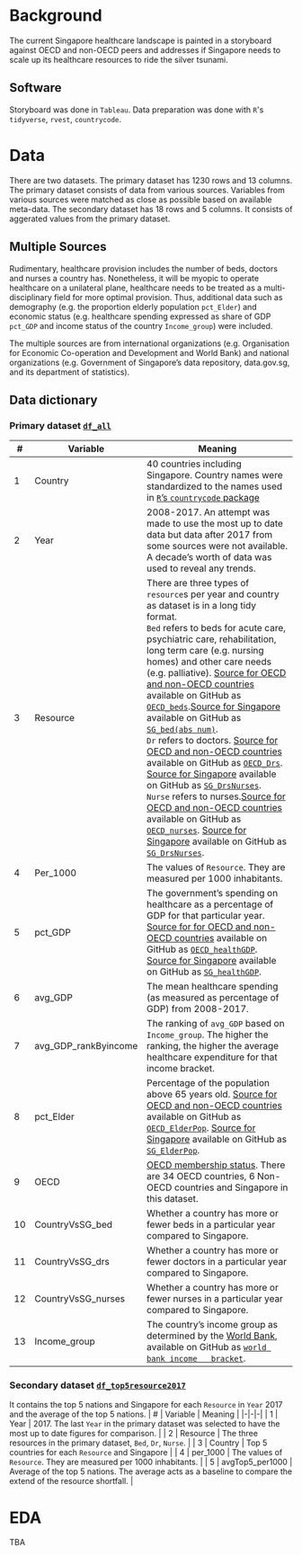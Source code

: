 # Background 
The current Singapore healthcare landscape is painted in a storyboard against OECD and non-OECD peers and addresses if Singapore needs to scale up its healthcare resources to ride the silver tsunami. 

## Software 
Storyboard was done in `Tableau`. Data preparation was done with `R`'s `tidyverse`, `rvest`, `countrycode`. 

# Data
There are two datasets. The primary dataset has 1230 rows and 13 columns. The primary dataset consists of data from various sources. Variables from various sources were matched as close as possible based on available meta-data. The secondary dataset has 18 rows and 5 columns. It consists of aggerated values from the primary dataset. 

## Multiple Sources
Rudimentary, healthcare provision includes the number of beds, doctors and nurses a country has. Nonetheless, it will be myopic to operate healthcare on a unilateral plane, healthcare needs to be treated as a multi-disciplinary field for more optimal provision. Thus, additional data such as demography (e.g. the proportion elderly population `pct_Elder`) and economic status (e.g. healthcare spending expressed as share of GDP `pct_GDP` and income status of the country `Income_group`) were included. 

The multiple sources are from international organizations (e.g. Organisation for Economic Co-operation and Development and World Bank) and national organizations (e.g. Government of Singapore’s data repository, data.gov.sg, and its department of statistics). 

## Data dictionary 
### Primary dataset [`df_all`]()
|     #     |     Variable     |     Meaning     |
|-|-|-|
|     1    |     Country     |     40   countries   including Singapore.   Country names were standardized to the names used in [`R`’s `countrycode`   package](https://vincentarelbundock.github.io/countrycode/)      |
|     2    |     Year     |     2008-2017.   An   attempt was made to use the most   up to date data but data after 2017 from     some sources were not available. A decade’s worth of data was used to   reveal   any trends.    |
|     3    |     Resource    |      There are     three types of `resource`s per year and country as dataset is in a   long tidy   format. <br> `Bed`   refers   to beds for acute care,   psychiatric care, rehabilitation, long term care   (e.g. nursing homes) and other care needs   (e.g. palliative). [Source for OECD     and non-OECD countries]( https://data.oecd.org/healtheqt/hospital-beds.htm)   available on GitHub as   [`OECD_beds`](https://github.com/notast/SG-healthcare-VS-OECD-viz/blob/main/OECD_beds.csv).[Source   for Singapore](   https://www.tablebuilder.singstat.gov.sg/publicfacing/createDataTable.action?refId=15276)   available on GitHub as [`SG_bed(abs num)`](   https://github.com/notast/SG-healthcare-VS-OECD-viz/blob/main/SG_bed(abs%20num).csv).   <br> `Dr` refers to   doctors.   [Source for OECD and non-OECD countries]( https://data.oecd.org/healthres/doctors.htm)   available on GitHub as   [`OECD_Drs`](https://github.com/notast/SG-healthcare-VS-OECD-viz/blob/main/OECD_Drs.csv).    [Source for Singapore](   https://data.gov.sg/dataset/healthcare-professional-to-population-ratio)   available on GitHub as [`SG_DrsNurses`](https://github.com/notast/SG-healthcare-VS-OECD-viz/blob/main/SG_DrsNurses.csv).   <br> `Nurse` refers   to   nurses.[Source for OECD and non-OECD countries](   https://data.oecd.org/healthres/nurses.htm) available on GitHub as   [`OECD_nurses`](https://github.com/notast/SG-healthcare-VS-OECD-viz/blob/main/OECD_nurses.csv).    [Source for Singapore](   https://data.gov.sg/dataset/healthcare-professional-to-population-ratio)   available on GitHub as [`SG_DrsNurses`](https://github.com/notast/SG-healthcare-VS-OECD-viz/blob/main/SG_DrsNurses.csv).        |
|     4    |     Per_1000        |     The values   of   `Resource`. They are measured per   1000 inhabitants.    |
|     5    |     pct_GDP        |     The   government’s spending on healthcare as a   percentage of GDP for that   particular   year. [Source for for OECD and non-OECD countries](   https://data.oecd.org/healthres/health-spending.htm) available on GitHub   as [`OECD_healthGDP`](https://github.com/notast/SG-healthcare-VS-OECD-viz/blob/main/OECD_healthGDP.csv).   [Source for Singapore](   https://data.gov.sg/dataset/government-health-expenditure?view_id=cdc03adc-b1b0-4eaa-99e2-269b174d1ef4&resource_id=cf7b1696-9b0e-425d-a96a-e61c41629623)   available on GitHub as   [`SG_healthGDP`](https://github.com/notast/SG-healthcare-VS-OECD-viz/blob/main/SG_healthGDP.csv).        |
|     6    |     avg_GDP    |     The mean   healthcare spending (as measured as percentage of GDP) from 2008-2017.    |
|     7    |     avg_GDP_rankByincome    |     The ranking   of `avg_GDP` based on `Income_group`. The higher the ranking, the higher the   average healthcare expenditure for that income bracket.     |
|     8    |     pct_Elder      |     Percentage   of   the population above 65 years old.   [Source for OECD and non-OECD countries](   https://data.oecd.org/pop/elderly-population.htm)  available on GitHub as [`OECD_ElderPop`](https://github.com/notast/SG-healthcare-VS-OECD-viz/blob/main/OECD_ElderPop.csv).   [Source for Singapore](   https://data.gov.sg/dataset/key-indicators-on-the-elderly-annual?view_id=2c681267-b071-41ca-a96e-3a7d7a144ddb&resource_id=f54142e2-7490-42d3-a104-4d6e9fe79881)  available on GitHub as   [`SG_ElderPop`](https://github.com/notast/SG-healthcare-VS-OECD-viz/blob/main/SG_ElderPop.csv).      |
|     9    |     OECD    |     [OECD   membership     status](http://www.oecd.org/about/members-and-partners).   There are 34 OECD countries, 6 Non- OECD countries and Singapore in   this dataset.    |
|     10    |     CountryVsSG_bed    |     Whether   a   country has more or fewer beds in a   particular year compared to Singapore.    |
|     11    |     CountryVsSG_drs    |     Whether   a   country has more or fewer doctors in   a particular year compared to Singapore.      |
|     12    |     CountryVsSG_nurses        |     Whether   a   country has more or fewer nurses in   a particular year compared to Singapore.    |
|     13    |     Income_group      |     The   country’s   income group as determined   by the [World Bank]( http://databank.worldbank.org/data/download/site-content/CLASS.xls),   available on GitHub as [`world bank income   bracket`](https://github.com/notast/SG-healthcare-VS-OECD-viz/blob/main/world%20bank%20income%20bracket.xls).       |
### Secondary dataset [`df_top5resource2017`]()
It contains the top 5 nations and Singapore for each `Resource` in `Year` 2017 and the average of the top 5 nations.
|     #    |     Variable    |     Meaning    |
|-|-|-|
|     1    |     Year    |     2017. The last `Year` in the primary   dataset was selected to have the most up to date figures for comparison.           |
|     2    |     Resource    |     The three resources in the primary   dataset, `Bed`, `Dr`, `Nurse`.          |
|     3    |     Country    |     Top 5 countries for each `Resource` and   Singapore          |
|     4    |     per_1000    |     The values of `Resource`. They are   measured per 1000 inhabitants.           |
|     5    |     avgTop5_per1000    |     Average of the top 5 nations. The   average acts as a baseline to compare the extend of the resource shortfall.          |

# EDA
TBA
